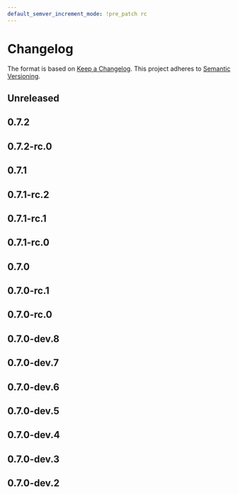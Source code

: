 ```yaml
---
default_semver_increment_mode: !pre_patch rc
---
```

# Changelog

The format is based on [Keep a Changelog](https://keepachangelog.com/en/1.0.0/). This project adheres to [Semantic Versioning](https://semver.org/spec/v2.0.0.html).

## Unreleased

## 0.7.2

## 0.7.2-rc.0

## 0.7.1

## 0.7.1-rc.2

## 0.7.1-rc.1

## 0.7.1-rc.0

## 0.7.0

## 0.7.0-rc.1

## 0.7.0-rc.0

## 0.7.0-dev.8

## 0.7.0-dev.7

## 0.7.0-dev.6

## 0.7.0-dev.5

## 0.7.0-dev.4

## 0.7.0-dev.3

## 0.7.0-dev.2
